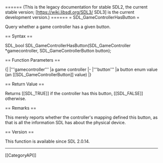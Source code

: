 ====== (This is the legacy documentation for stable SDL2, the current stable version; [https://wiki.libsdl.org/SDL3/ SDL3] is the current development version.) ======
= SDL_GameControllerHasButton =

Query whether a game controller has a given button.

== Syntax ==

<syntaxhighlight lang='c'>
SDL_bool SDL_GameControllerHasButton(SDL_GameController *gamecontroller,
                                     SDL_GameControllerButton button);
</syntaxhighlight>

== Function Parameters ==

{|
|'''gamecontroller'''
|a game controller
|-
|'''button'''
|a button enum value (an [[SDL_GameControllerButton]] value)
|}

== Return Value ==

Returns [[SDL_TRUE]] if the controller has this button, [[SDL_FALSE]]
otherwise.

== Remarks ==

This merely reports whether the controller's mapping defined this button,
as that is all the information SDL has about the physical device.

== Version ==

This function is available since SDL 2.0.14.

----
[[CategoryAPI]]


